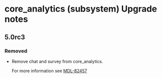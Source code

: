 # core_analytics (subsystem) Upgrade notes

## 5.0rc3

### Removed

- Remove chat and survey from core_analytics.

  For more information see [MDL-82457](https://tracker.moodle.org/browse/MDL-82457)
